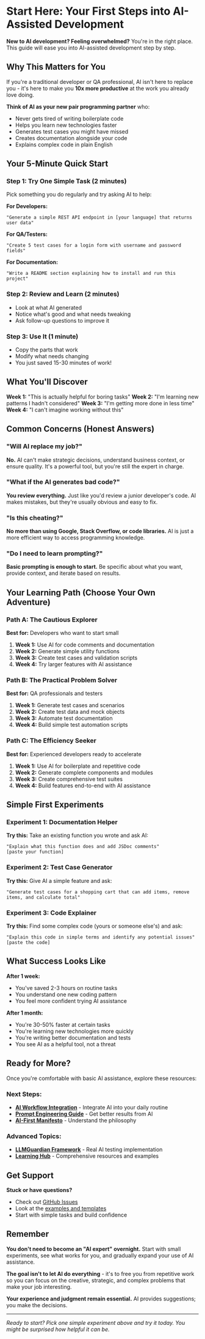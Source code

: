 # Start Here: Your First Steps into AI-Assisted Development

**New to AI development? Feeling overwhelmed?** You're in the right place. This guide will ease you into AI-assisted development step by step.

## Why This Matters for You

If you're a traditional developer or QA professional, AI isn't here to replace you - it's here to make you **10x more productive** at the work you already love doing.

**Think of AI as your new pair programming partner** who:
- Never gets tired of writing boilerplate code
- Helps you learn new technologies faster
- Generates test cases you might have missed
- Creates documentation alongside your code
- Explains complex code in plain English

## Your 5-Minute Quick Start

### Step 1: Try One Simple Task (2 minutes)
Pick something you do regularly and try asking AI to help:

**For Developers:**
```
"Generate a simple REST API endpoint in [your language] that returns user data"
```

**For QA/Testers:**
```
"Create 5 test cases for a login form with username and password fields"
```

**For Documentation:**
```
"Write a README section explaining how to install and run this project"
```

### Step 2: Review and Learn (2 minutes)
- Look at what AI generated
- Notice what's good and what needs tweaking
- Ask follow-up questions to improve it

### Step 3: Use It (1 minute)
- Copy the parts that work
- Modify what needs changing
- You just saved 15-30 minutes of work!

## What You'll Discover

**Week 1:** "This is actually helpful for boring tasks"
**Week 2:** "I'm learning new patterns I hadn't considered"
**Week 3:** "I'm getting more done in less time"
**Week 4:** "I can't imagine working without this"

## Common Concerns (Honest Answers)

### "Will AI replace my job?"
**No.** AI can't make strategic decisions, understand business context, or ensure quality. It's a powerful tool, but you're still the expert in charge.

### "What if the AI generates bad code?"
**You review everything.** Just like you'd review a junior developer's code. AI makes mistakes, but they're usually obvious and easy to fix.

### "Is this cheating?"
**No more than using Google, Stack Overflow, or code libraries.** AI is just a more efficient way to access programming knowledge.

### "Do I need to learn prompting?"
**Basic prompting is enough to start.** Be specific about what you want, provide context, and iterate based on results.

## Your Learning Path (Choose Your Own Adventure)

### Path A: The Cautious Explorer
**Best for:** Developers who want to start small
1. **Week 1:** Use AI for code comments and documentation
2. **Week 2:** Generate simple utility functions
3. **Week 3:** Create test cases and validation scripts
4. **Week 4:** Try larger features with AI assistance

### Path B: The Practical Problem Solver
**Best for:** QA professionals and testers
1. **Week 1:** Generate test cases and scenarios
2. **Week 2:** Create test data and mock objects
3. **Week 3:** Automate test documentation
4. **Week 4:** Build simple test automation scripts

### Path C: The Efficiency Seeker
**Best for:** Experienced developers ready to accelerate
1. **Week 1:** Use AI for boilerplate and repetitive code
2. **Week 2:** Generate complete components and modules
3. **Week 3:** Create comprehensive test suites
4. **Week 4:** Build features end-to-end with AI assistance

## Simple First Experiments

### Experiment 1: Documentation Helper
**Try this:** Take an existing function you wrote and ask AI:
```
"Explain what this function does and add JSDoc comments"
[paste your function]
```

### Experiment 2: Test Case Generator
**Try this:** Give AI a simple feature and ask:
```
"Generate test cases for a shopping cart that can add items, remove items, and calculate total"
```

### Experiment 3: Code Explainer
**Try this:** Find some complex code (yours or someone else's) and ask:
```
"Explain this code in simple terms and identify any potential issues"
[paste the code]
```

## What Success Looks Like

**After 1 week:**
- You've saved 2-3 hours on routine tasks
- You understand one new coding pattern
- You feel more confident trying AI assistance

**After 1 month:**
- You're 30-50% faster at certain tasks
- You're learning new technologies more quickly
- You're writing better documentation and tests
- You see AI as a helpful tool, not a threat

## Ready for More?

Once you're comfortable with basic AI assistance, explore these resources:

### Next Steps:
- **[AI Workflow Integration](./AI-WORKFLOW-INTEGRATION.md)** - Integrate AI into your daily routine
- **[Prompt Engineering Guide](./PROMPT-ENGINEERING-GUIDE.md)** - Get better results from AI
- **[AI-First Manifesto](./AI-FIRST-MANIFESTO.md)** - Understand the philosophy

### Advanced Topics:
- **[LLMGuardian Framework](../llm-guardian/)** - Real AI testing implementation
- **[Learning Hub](../learn/)** - Comprehensive resources and examples

## Get Support

**Stuck or have questions?**
- Check out [GitHub Issues](https://github.com/ElaMCB/ElaMCB.github.io/issues)
- Look at the [examples and templates](../qa-prompts/examples/)
- Start with simple tasks and build confidence

## Remember

**You don't need to become an "AI expert" overnight.** Start with small experiments, see what works for you, and gradually expand your use of AI assistance.

**The goal isn't to let AI do everything** - it's to free you from repetitive work so you can focus on the creative, strategic, and complex problems that make your job interesting.

**Your experience and judgment remain essential.** AI provides suggestions; you make the decisions.

---

*Ready to start? Pick one simple experiment above and try it today. You might be surprised how helpful it can be.*
